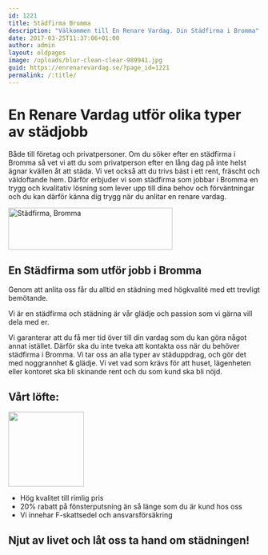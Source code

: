 ```yaml
---
id: 1221
title: Städfirma Bromma
description: "Välkommen till En Renare Vardag. Din Städfirma i Bromma"
date: 2017-03-25T11:37:06+01:00
author: admin
layout: oldpages
image: /uploads/blur-clean-clear-989941.jpg
guid: https://enrenarevardag.se/?page_id=1221
permalink: /:title/
---
```

# En Renare Vardag utför olika typer av städjobb

Både till företag och privatpersoner. Om du söker efter en städfirma i Bromma så vet vi att du som privatperson efter en lång dag på inte helst ägnar kvällen åt att städa. Vi vet också att du trivs bäst i ett rent, fräscht och väldoftande hem. Därför erbjuder vi som städfirma som jobbar i Bromma en trygg och kvalitativ lösning som lever upp till dina behov och förväntningar och du kan därför känna dig trygg när du anlitar en renare vardag.

  <a href="https://enrenarevardag.se/pris/"><img class="alignnone wp-image-1227" src="https://enrenarevardag.se/wp-content/uploads/2017/03/En-Rensare-Pris-300x77.png" alt="Städfirma, Bromma " width="328" height="84" srcset="https://enrenarevardag.se/wp-content/uploads/2017/03/En-Rensare-Pris-300x77.png 300w, https://enrenarevardag.se/wp-content/uploads/2017/03/En-Rensare-Pris-768x197.png 768w, https://enrenarevardag.se/wp-content/uploads/2017/03/En-Rensare-Pris-1024x262.png 1024w, https://enrenarevardag.se/wp-content/uploads/2017/03/En-Rensare-Pris.png 1354w" sizes="(max-width: 328px) 100vw, 328px" /></a>

## En Städfirma som utför jobb i Bromma

Genom att anlita oss får du alltid en städning med högkvalité med ett trevligt bemötande.

Vi är en städfirma och städning är vår glädje och passion som vi gärna vill dela med er.

Vi garanterar att du få mer tid över till din vardag som du kan göra något annat istället. Därför ska du inte tveka att kontakta oss när du behöver städfirma i Bromma. Vi tar oss an alla typer av städuppdrag, och gör det med noggrannhet & glädje. Vi vet vad som krävs för att huset, lägenheten eller kontoret ska bli skinande rent och du som kund ska bli nöjd.

## Vårt löfte:
<img class="alignnone size-full wp-image-83" src="https://enrenarevardag.se/wp-content/uploads/2016/05/nkg.png" alt="" width="151" height="150" srcset="https://enrenarevardag.se/wp-content/uploads/2016/05/nkg.png 151w, https://enrenarevardag.se/wp-content/uploads/2016/05/nkg-150x150.png 150w, https://enrenarevardag.se/wp-content/uploads/2016/05/nkg-125x125.png 125w" sizes="(max-width: 151px) 100vw, 151px" />

* Hög kvalitet till rimlig pris
* 20% rabatt på fönsterputsning än så länge som du är kund hos oss
* Vi innehar F-skattsedel och ansvarsförsäkring

## Njut av livet och låt oss ta hand om städningen!
